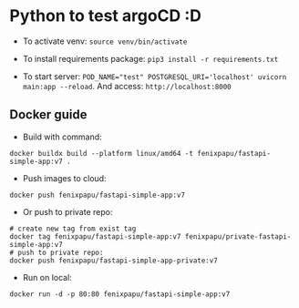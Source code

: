 # Python to test argoCD :D

- To activate venv: `source venv/bin/activate`

- To install requirements package: `pip3 install -r requirements.txt`

- To start server: `POD_NAME="test" POSTGRESQL_URI='localhost' uvicorn main:app --reload`. And access: `http://localhost:8000`

## Docker guide

- Build with command:

```
docker buildx build --platform linux/amd64 -t fenixpapu/fastapi-simple-app:v7 .
```

- Push images to cloud:

```
docker push fenixpapu/fastapi-simple-app:v7
```

- Or push to private repo:

```
# create new tag from exist tag
docker tag fenixpapu/fastapi-simple-app:v7 fenixpapu/private-fastapi-simple-app:v7
# push to private repo:
docker push fenixpapu/fastapi-simple-app-private:v7
```

- Run on local:

```
docker run -d -p 80:80 fenixpapu/fastapi-simple-app:v7
```
